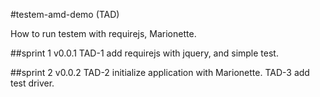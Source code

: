 #testem-amd-demo (TAD)

How to run testem with requirejs, Marionette.

##sprint 1 v0.0.1
TAD-1 add requirejs with jquery, and simple test. 

##sprint 2 v0.0.2
TAD-2 initialize application with Marionette.
TAD-3 add test driver.
